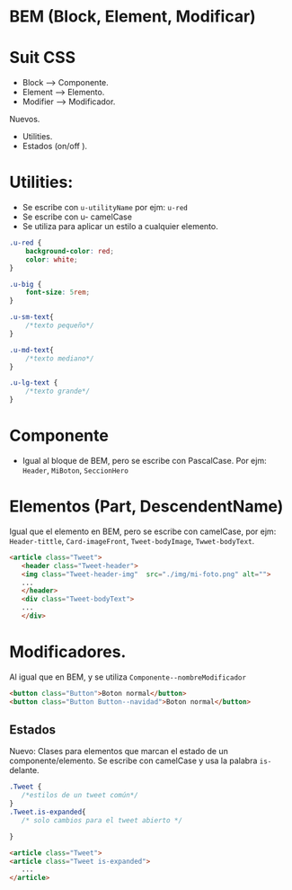 # BEM (Block, Element, Modificar)

# Suit CSS

- Block --> Componente.
- Element --> Elemento.
- Modifier --> Modificador.

Nuevos.
- Utilities.
- Estados (on/off ).

# Utilities:

- Se escribe con `u-utilityName` por ejm: `u-red`
- Se escribe con u- camelCase
- Se utiliza para aplicar un estilo a cualquier elemento.

```css
.u-red {
    background-color: red;
    color: white;
}

.u-big {
    font-size: 5rem;
}

.u-sm-text{
    /*texto pequeño*/
}

.u-md-text{
    /*texto mediano*/
}

.u-lg-text {
    /*texto grande*/
}
```

# Componente

- Igual al bloque de BEM, pero se escribe con PascalCase. Por ejm: `Header`, `MiBoton`, `SeccionHero`

# Elementos (Part, DescendentName)
 Igual que el elemento en BEM, pero se escribe con camelCase, por ejm: `Header-tittle`, `Card-imageFront`, `Tweet-bodyImage`, `Twwet-bodyText`.

 ```html
<article class="Tweet">
    <header class="Tweet-header">
    <img class="Tweet-header-img"  src="./img/mi-foto.png" alt="">
    ...
    </header>
    <div class="Tweet-bodyText">
    ...
    </div>
 ```

 # Modificadores.

 Al igual que en BEM, y se utiliza `Componente--nombreModificador` 
 
 ```html
 <button class="Button">Boton normal</button>
 <button class="Button Button--navidad">Boton normal</button>
 ```

 ## Estados

 Nuevo: Clases para elementos que marcan el estado de un componente/elemento. Se escribe con camelCase y usa la palabra `is-` delante.

 ```css
.Tweet {
    /*estilos de un tweet común*/
}
.Tweet.is-expanded{
    /* solo cambios para el tweet abierto */

}
 ```

 ```html
 <article class="Tweet">
 <article class="Tweet is-expanded">
    ...
</article>
```

